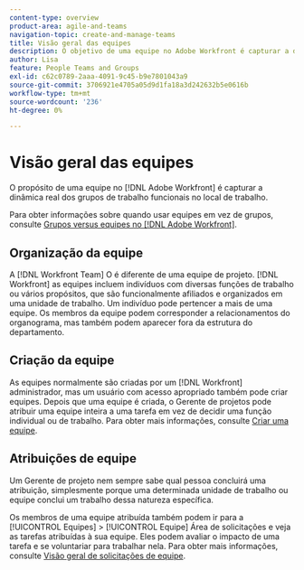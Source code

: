 ```yaml
---
content-type: overview
product-area: agile-and-teams
navigation-topic: create-and-manage-teams
title: Visão geral das equipes
description: O objetivo de uma equipe no Adobe Workfront é capturar a dinâmica da vida real dos grupos de trabalho funcionais no local de trabalho.
author: Lisa
feature: People Teams and Groups
exl-id: c62c0789-2aaa-4091-9c45-b9e7801043a9
source-git-commit: 3706921e4705a05d9d1fa18a3d242632b5e0616b
workflow-type: tm+mt
source-wordcount: '236'
ht-degree: 0%

---
```


# Visão geral das equipes

<!-- Audited: 01/2024 -->

O propósito de uma equipe no [!DNL Adobe Workfront] é capturar a dinâmica real dos grupos de trabalho funcionais no local de trabalho.

Para obter informações sobre quando usar equipes em vez de grupos, consulte [Grupos versus equipes no [!DNL Adobe Workfront]](../../people-teams-and-groups/work-with-groups-and-teams/understanding-differences-and-similarities-between-groups-and-teams.md).

## Organização da equipe

A [!DNL Workfront Team] O é diferente de uma equipe de projeto. [!DNL Workfront] as equipes incluem indivíduos com diversas funções de trabalho ou vários propósitos, que são funcionalmente afiliados e organizados em uma unidade de trabalho. Um indivíduo pode pertencer a mais de uma equipe. Os membros da equipe podem corresponder a relacionamentos do organograma, mas também podem aparecer fora da estrutura do departamento.

## Criação da equipe

As equipes normalmente são criadas por um [!DNL Workfront] administrador, mas um usuário com acesso apropriado também pode criar equipes. Depois que uma equipe é criada, o Gerente de projetos pode atribuir uma equipe inteira a uma tarefa em vez de decidir uma função individual ou de trabalho. Para obter mais informações, consulte [Criar uma equipe](/help/quicksilver/people-teams-and-groups/create-and-manage-teams/create-a-team.md).

## Atribuições de equipe

Um Gerente de projeto nem sempre sabe qual pessoa concluirá uma atribuição, simplesmente porque uma determinada unidade de trabalho ou equipe conclui um trabalho dessa natureza específica.

Os membros de uma equipe atribuída também podem ir para a [!UICONTROL Equipes] > [!UICONTROL Equipe] Área de solicitações e veja as tarefas atribuídas à sua equipe. Eles podem avaliar o impacto de uma tarefa e se voluntariar para trabalhar nela. Para obter mais informações, consulte [Visão geral de solicitações de equipe](/help/quicksilver/people-teams-and-groups/work-with-team-requests/team-requests-overview.md).
